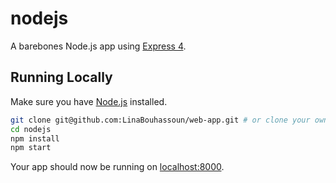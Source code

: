# nodejs

A barebones Node.js app using [Express 4](http://expressjs.com/).

## Running Locally

Make sure you have [Node.js](http://nodejs.org/) installed.

```sh
git clone git@github.com:LinaBouhassoun/web-app.git # or clone your own fork
cd nodejs
npm install
npm start
```

Your app should now be running on [localhost:8000](http://localhost:8000/).
